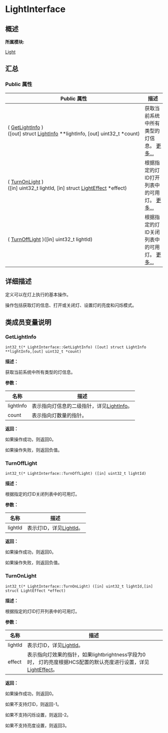 # LightInterface


## **概述**

**所属模块:**

[Light](_light.md)


## **汇总**


### Public 属性

  | Public&nbsp;属性 | 描述 | 
| -------- | -------- |
| (&nbsp;[GetLightInfo](#getlightinfo)&nbsp;)([out]&nbsp;struct&nbsp;[LightInfo](_light_info.md)&nbsp;\*\*lightInfo,&nbsp;[out]&nbsp;uint32_t&nbsp;\*count) | 获取当前系统中所有类型的灯信息。&nbsp;[更多...](#getlightinfo) | 
| (&nbsp;[TurnOnLight](#turnonlight)&nbsp;)([in]&nbsp;uint32_t&nbsp;lightId,&nbsp;[in]&nbsp;struct&nbsp;[LightEffect](_light_effect.md)&nbsp;\*effect) | 根据指定的灯ID打开列表中的可用灯。&nbsp;[更多...](#turnonlight) | 
| (&nbsp;[TurnOffLight](#turnofflight)&nbsp;)([in]&nbsp;uint32_t&nbsp;lightId) | 根据指定的灯ID关闭列表中的可用灯。&nbsp;[更多...](#turnofflight) | 


## **详细描述**

定义可以在灯上执行的基本操作。

操作包括获取灯的信息、打开或关闭灯、设置灯的亮度和闪烁模式。


## **类成员变量说明**


### GetLightInfo

  
```
int32_t(* LightInterface::GetLightInfo) ([out] struct LightInfo **lightInfo,[out] uint32_t *count)
```

**描述：**

获取当前系统中所有类型的灯信息。

**参数：**

  | 名称 | 描述 | 
| -------- | -------- |
| lightInfo | 表示指向灯信息的二级指针，详见[LightInfo](_light_info.md)。 | 
| count | 表示指向灯数量的指针。 | 

**返回：**

如果操作成功，则返回0。

如果操作失败，则返回负值。


### TurnOffLight

  
```
int32_t(* LightInterface::TurnOffLight) ([in] uint32_t lightId)
```

**描述：**

根据指定的灯ID关闭列表中的可用灯。

**参数：**

  | 名称 | 描述 | 
| -------- | -------- |
| lightId | 表示灯ID，详见[LightId](_light.md#lightid)。 | 

**返回：**

如果操作成功，则返回0。

如果操作失败，则返回负值。


### TurnOnLight

  
```
int32_t(* LightInterface::TurnOnLight) ([in] uint32_t lightId,[in] struct LightEffect *effect)
```

**描述：**

根据指定的灯ID打开列表中的可用灯。

**参数：**

  | 名称 | 描述 | 
| -------- | -------- |
| lightId | 表示灯ID，详见[LightId](_light.md#lightid)。 | 
| effect | 表示指向灯效果的指针，如果lightbrightness字段为0时，&nbsp;灯的亮度根据HCS配置的默认亮度进行设置，详见[LightEffect](_light_effect.md)。 | 

**返回：**

如果操作成功，则返回0。

如果不支持灯ID，则返回-1。

如果不支持闪烁设置，则返回-2。

如果不支持亮度设置，则返回3。

